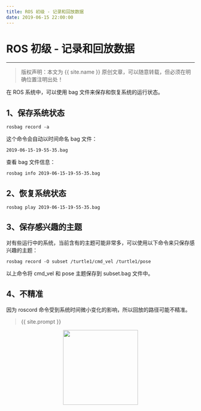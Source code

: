 ```yaml
---
title: ROS 初级 - 记录和回放数据
date: 2019-06-15 22:00:00
---
```

# ROS 初级 - 记录和回放数据
***
> 版权声明：本文为 {{ site.name }} 原创文章，可以随意转载，但必须在明确位置注明出处！

在 ROS 系统中，可以使用 bag 文件来保存和恢复系统的运行状态。

## 1、保存系统状态
```shell
rosbag record -a
```
这个命令会自动以时间命名 bag 文件：
```shell
2019-06-15-19-55-35.bag
```
查看 bag 文件信息：
```shell
rosbag info 2019-06-15-19-55-35.bag
```
## 2、恢复系统状态
```shell
rosbag play 2019-06-15-19-55-35.bag
```
## 3、保存感兴趣的主题
对有些运行中的系统，当前含有的主题可能非常多，可以使用以下命令来只保存感兴趣的主题：
```shell
rosbag record -O subset /turtle1/cmd_vel /turtle1/pose
```
以上命令将 cmd_vel 和 pose 主题保存到 subset.bag 文件中。

## 4、不精准
因为 roscord 命令受到系统时间微小变化的影响，所以回放的路径可能不精准。

> {{ site.prompt }}

<div  align="center">
<img src="{{ site.url }}/images/wechart.jpg" width = "200" height = "200"/>